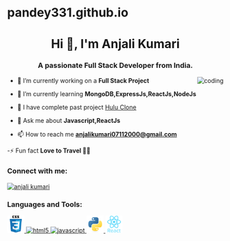# pandey331.github.io
<h1 align="center">Hi 👋, I'm Anjali Kumari</h1>
<h3 align="center">A passionate Full Stack Developer from India.</h3>
<img align="right" alt="coding" width="" src="https://user-images.githubusercontent.com/55389276/140866485-8fb1c876-9a8f-4d6a-98dc-08c4981eaf70.gif">

- 🔭 I’m currently working on a **Full Stack Project**

- 🌱 I’m currently learning **MongoDB,ExpressJs,ReactJs,NodeJs**

- 🤝 I have complete past project [Hulu Clone](https://github.com/pandey331/hulu-clone)
 
- 💬 Ask me about **Javascript,ReactJs**

- 📫 How to reach me **anjalikumari07112000@gmail.com**
 
-⚡ Fun fact **Love to Travel 🧳🧳**


<h3 align="left">Connect with me:</h3>
<p align="left">
<a href="https://linkedin.com/in/anjaliikumari/" target="blank"><img align="center" src="https://raw.githubusercontent.com/rahuldkjain/github-profile-readme-generator/master/src/images/icons/Social/linked-in-alt.svg" alt="anjali kumari" height="30" width="40" /></a>
</p>

<h3 align="left">Languages and Tools:</h3>
<p align="left"> 
<a href="https://www.w3schools.com/css/" target="_blank" rel="noreferrer"> <img src="https://raw.githubusercontent.com/devicons/devicon/master/icons/css3/css3-original-wordmark.svg"
alt="css3" width="40" height="40"/> </a> 
<a href="https://www.w3.org/html/" target="_blank" rel="noreferrer"> <img src="https://raw.githubusercontent.com/devicons/devicon/master/icons/html5/html
original-wordmark.svg" alt="html5" width="40" height="40"/> </a> <a href="https://developer.mozilla.org/en-US/docs/Web/JavaScript" target="_blank" rel="noreferrer"> <img src="https://raw.githubusercontent.com/
devicons/devicon/master/icons/javascript/javascript-original.svg" alt="javascript" width="40" height="40"/> </a> 
<a href="https://www.python.org" target="_blank"
rel="noreferrer"> <img src="https://raw.githubusercontent.com/devicons/devicon/master/icons/python/python-original.svg" alt="python" width="40" height="40"/> </a> 
<a href="https://reactjs.org/" target="_blank" rel="noreferrer"> <img src="https://raw.githubusercontent.com/devicons/devicon/master/icons/react/react-original-wordmark.svg" alt="react" width="40"
height="40"/> </a> </p>

